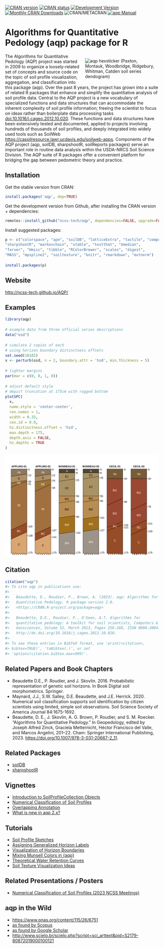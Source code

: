 
<!-- README.md is generated from README.Rmd. Please edit that file -->

[![CRAN
version](https://www.r-pkg.org/badges/version/aqp)](https://CRAN.R-project.org/package=aqp)
[![CRAN
status](https://badges.cranchecks.info/worst/aqp.svg)](https://cran.r-project.org/web/checks/check_results_aqp.html)
[![Development
Version](https://ncss-tech.r-universe.dev/badges/aqp)](https://ncss-tech.r-universe.dev/)
[![Monthly CRAN
Downloads](https://cranlogs.r-pkg.org/badges/aqp)](https://cran.r-project.org/package=aqp)
![CRAN/METACRAN](https://img.shields.io/cran/l/aqp) [![aqp
Manual](https://img.shields.io/badge/docs-HTML-informational)](https://ncss-tech.github.io/aqp/)

# Algorithms for Quantitative Pedology (aqp) package for R

<!-- aqp hexsticker! -->

<a href="https://raw.githubusercontent.com/ncss-tech/aqp/master/misc/hexstickers/aqp_sticker_v2.png">
<img src = "https://raw.githubusercontent.com/ncss-tech/aqp/master/misc/hexstickers/aqp_sticker_v2.png" alt = "aqp hexsticker (Paxton, Montauk, Woodbridge, Ridgebury, Whitman, Catden soil series dendogram)" title = "aqp hexsticker (Paxton, Montauk, Woodbridge, Ridgebury, Whitman, Catden soil series dendogram)" width = "45%" height = "45%" hspace="15" vspace="15" align="right"/></a>

The Algorithms for Quantitative Pedology (AQP) project was started in
2009 to organize a loosely-related set of concepts and source code on
the topic of soil profile visualization, aggregation, and classification
into this package (aqp). Over the past 8 years, the project has grown
into a suite of related R packages that enhance and simplify the
quantitative analysis of soil profile data. Central to the AQP project
is a new vocabulary of specialized functions and data structures that
can accommodate the inherent complexity of soil profile information;
freeing the scientist to focus on ideas rather than boilerplate data
processing tasks <doi:10.1016/j.cageo.2012.10.020>. These functions and
data structures have been extensively tested and documented, applied to
projects involving hundreds of thousands of soil profiles, and deeply
integrated into widely used tools such as SoilWeb
<https://casoilresource.lawr.ucdavis.edu/soilweb-apps>. Components of
the AQP project (aqp, soilDB, sharpshootR, soilReports packages) serve
an important role in routine data analysis within the USDA-NRCS Soil
Science Division. The AQP suite of R packages offer a convenient
platform for bridging the gap between pedometric theory and practice.

## Installation

Get the stable version from CRAN:

``` r
install.packages('aqp', dep=TRUE)
```

Get the development version from Github, after installing the CRAN
version + dependencies:

``` r
remotes::install_github("ncss-tech/aqp", dependencies=FALSE, upgrade=FALSE, build=FALSE)
```

Install suggested packages:

``` r
p <- c("colorspace", "ape", "soilDB", "latticeExtra", "tactile", "compositions", 
"sharpshootR", "markovchain", "xtable", "testthat", "Gmedian", 
"farver", "Hmisc", "tibble", "RColorBrewer", "scales", "digest", 
"MASS", "mpspline2", "soiltexture", "knitr", "rmarkdown", "mvtnorm")

install.packages(p)
```

## Website

<http://ncss-tech.github.io/AQP/>

## Examples

``` r
library(aqp)

# example data from three official series descriptions
data("osd")

# simulate 2 copies of each
# using horizon boundary distinctness offsets
set.seed(10101)
x <- perturb(osd, n = 2, boundary.attr = 'hzd', min.thickness = 5)

# tighter margins
par(mar = c(0, 0, 1, 0))

# adjust default style
# depict truncation at 175cm with ragged bottom
plotSPC(
  x, 
  name.style = 'center-center', 
  cex.names = 1,
  width = 0.33,
  cex.id = 0.9,
  hz.distinctness.offset = 'hzd', 
  max.depth = 175, 
  depth.axis = FALSE, 
  hz.depths = TRUE
)
```

<img src="man/figures/README-unnamed-chunk-3-1.svg" style="display: block; margin: auto;" />

## Citation

``` r
citation("aqp")
#> To cite aqp in publications use:
#> 
#>   Beaudette, D., Roudier, P., Brown, A. (2023). aqp: Algorithms for
#>   Quantitative Pedology. R package version 2.0.
#>   <https://CRAN.R-project.org/package=aqp>
#> 
#>   Beaudette, D.E., Roudier, P., O'Geen, A.T. Algorithms for
#>   quantitative pedology: A toolkit for soil scientists, Computers &
#>   Geosciences, Volume 52, March 2013, Pages 258-268, ISSN 0098-3004,
#>   http://dx.doi.org/10.1016/j.cageo.2012.10.020.
#> 
#> To see these entries in BibTeX format, use 'print(<citation>,
#> bibtex=TRUE)', 'toBibtex(.)', or set
#> 'options(citation.bibtex.max=999)'.
```

## Related Papers and Book Chapters

- Beaudette D.E., P. Roudier, and J. Skovlin. 2016. Probabilistic
  representation of genetic soil horizons. In Book Digital soil
  morphometrics. Springer.
- Maynard, J.J., S.W. Salley, D.E. Beaudette, and J.E. Herrick. 2020.
  Numerical soil classification supports soil identification by citizen
  scientists using limited, simple soil observations. Soil Science
  Society of America Journal 84:1675-1692.
- Beaudette, D. E., J. Skovlin, A. G. Brown, P. Roudier, and S. M.
  Roecker. “Algorithms for Quantitative Pedology.” In Geopedology,
  edited by Joseph Alfred Zinck, Graciela Metternicht, Héctor Francisco
  del Valle, and Marcos Angelini, 201–22. Cham: Springer International
  Publishing, 2023. <https://doi.org/10.1007/978-3-031-20667-2_11>.

## Related Packages

- [soilDB](https://github.com/ncss-tech/soilDB)
- [sharpshootR](https://github.com/ncss-tech/sharpshootR)

## Vignettes

- [Introduction to SoilProfileCollection
  Objects](https://ncss-tech.github.io/aqp/articles/Introduction-to-SoilProfileCollection-Objects.html)
- [Numerical Classification of Soil
  Profiles](https://ncss-tech.github.io/aqp/articles/NCSP.html)
- [Overlapping
  Annotation](https://ncss-tech.github.io/aqp/articles/label-placement.html)
- [What is new in aqp
  2.x?](https://ncss-tech.github.io/aqp/articles/new-in-aqp-2.html)

## Tutorials

- [Soil Profile
  Sketches](https://ncss-tech.github.io/AQP/aqp/sketches.html)
- [Assigning Generalized Horizon
  Labels](https://ncss-tech.github.io/AQP/aqp/gen-hz-assignment.html)
- [Visualization of Horizon
  Boundaries](https://ncss-tech.github.io/AQP/aqp/hz-boundaries.html)
- [Mixing Munsell Colors in
  {aqp}](https://ncss-tech.github.io/AQP/aqp/mix-colors.html)
- [Theoretical Water Retention
  Curves](https://ncss-tech.github.io/AQP/aqp/water-retention-curves.html)
- [Soil Texture Visualization
  Ideas](https://ncss-tech.github.io/AQP/aqp/soiltexture-vizualization-ideas.html)

## Related Presentations / Posters

- [Numerical Classification of Soil Profiles (2023 NCSS
  Meetings)](https://ncss-tech.github.io/AQP/presentations/2023-NCSS-NCSP-poster.pdf)

## aqp in the Wild

- <https://www.pnas.org/content/115/26/6751>
- [as found by
  Scopus](https://www.scopus.com/results/citedbyresults.uri?sort=plf-f&cite=2-s2.0-84871520076&src=s&imp=t&sid=77a47f45322dcfd492772ab2198cbd60&sot=cite&sdt=a&sl=0&origin=inward&editSaveSearch=&txGid=2178c12c5b47dbcdd8b2f12cd9a81478)
- [as found by Google
  Scholar](https://scholar.google.com/scholar?cites=14155970656017510549&as_sdt=5,29&sciodt=0,29&hl=en)
- <http://www.scielo.br/scielo.php?script=sci_arttext&pid=S2179-80872019000100121>
